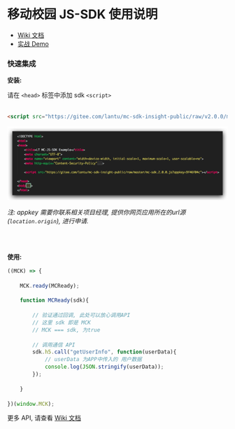 # 移动校园 JS-SDK 使用说明 #

+ [Wiki 文档](https://gitee.com/lantutech/mc-sdk/wikis)
+ [实战 Demo](https://gitee.com/lantutech/mc-sdk/blob/master/src/app/app.js#L92)  


### 快速集成 ###


__安装:__

请在 `<head>` 标签中添加 sdk `<script>`

```html
  
<script src="https://gitee.com/lantu/mc-sdk-insight-public/raw/v2.0.0/mc-sdk.2.0.0.js?appkey=9f46f04c"></script>

```   

![示例](src/img/setup_snap.png)

_注: appkey 需要你联系相关项目经理, 提供你网页应用所在的url源(`location.origin`), 进行申请._

<br>
<br>

__使用:__

```javascript
((MCK) => {

	MCK.ready(MCReady);

	function MCReady(sdk){

		// 验证通过回调, 此处可以放心调用API
		// 这里 sdk 即是 MCK
		// MCK === sdk, 为true

		// 调用通信 API
		sdk.h5.call("getUserInfo", function(userData){
			// userData 为APP中传入的 用户数据
			console.log(JSON.stringify(userData));
		});

	}

})(window.MCK);
```

更多 API, 请查看 [Wiki 文档](https://gitee.com/lantutech/mc-sdk/wikis/通信API文档?sort_id=736755)
